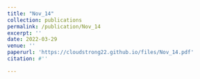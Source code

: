 ```yaml
---
title: "Nov_14"
collection: publications
permalink: /publication/Nov_14
excerpt: ''
date: 2022-03-29
venue: ''
paperurl: 'https://cloudstrong22.github.io/files/Nov_14.pdf'
citation: #''

---
```


[Download paper here]: (https://cloudstrong22.github.io/files/Nov_14.pdf)
